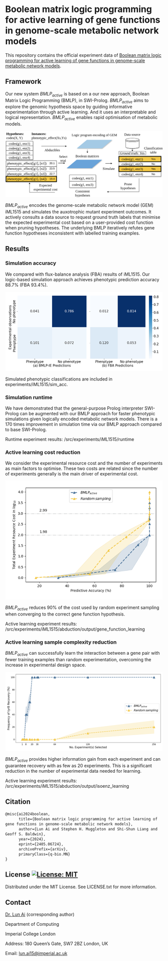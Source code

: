 # Boolean matrix logic programming for active learning of gene functions in genome-scale metabolic network models

This repository contains the official experiment data of [Boolean matrix logic programming for active learning of gene functions in genome-scale metabolic network models](https://arxiv.org/abs/2405.06724). 

## Framework

Our new system $BMLP_{active}$ is based on a our new approach, Boolean Matrix Logic Programming (BMLP), in SWI-Prolog. 
$BMLP_{active}$ aims to explore the genomic hypothesis space by guiding informative experimentation through active learning. 
And it uses an interpretable and logical representation. $BMLP_{active}$ enables rapid optimisation of metabolic models.

![Framework_overview](figs/bmlp_active.png)

$BMLP_{active}$ encodes the genome-scale metabolic network model (GEM) iML1515 and simulates the auxotrophic mutant experiment outcomes. It actively consults a data source to request ground truth labels that minimise the expected experimental cost based on a user-provided cost function when pruning hypotheses. The underlying BMLP iteratively refutes gene function hypotheses inconsistent with labelled training examples.

## Results

### Simulation accuracy

We compared with flux-balance analysis (FBA) results of iML1515. 
Our logic-based simulation approach achieves phenotypic
prediction accuracy 88.7% (FBA 93.4%).

![normalised confusion matrices](figs/cm.png)

Simulated phenotypic classifications are included in experiments/iML1515/sim_acc.

### Simulation runtime

We have demonstrated that the general-purpose Prolog interpreter SWI-Prolog can be augmented with our BMLP approach for faster phenotypic simulations given logically encoded metabolic network models.
There is a 170 times improvement in simulation time via our BMLP approach compared to base SWI-Prolog.

Runtime experiment results:
/src/experiments/iML1515/runtime

### Active learning cost reduction

We consider the experimental resource cost and the number of experiments as main factors to optimise. These two costs are related since the number of experiments generally is the main driver of experimental cost. 

![cost_reduction](figs/accuracy_cost.png)

$BMLP_{active}$ reduces 90% of the cost used by random experiment sampling when converging to the correct gene function hypothesis. 

Active learning experiment results:
/src/experiments/iML1515/abduction/output/gene_function_learning

### Active learning sample complexity reduction

$BMLP_{active}$ can successfully learn the interaction between a gene pair with fewer training examples than random experimentation, overcoming the increase in experimental design space. 

![isoenzyme_learning](figs/accuracy_256.png)

$BMLP_{active}$ provides higher information gain from each experiment and can guarantee recovery with as few as 20 experiments. 
This is a significant reduction in the number of experimental data needed for learning.

Active learning experiment results:
/src/experiments/iML1515/abduction/output/isoenz_learning

## Citation

```commandline
@misc{ai2024boolean,
      title={Boolean matrix logic programming for active learning of gene functions in genome-scale metabolic network models}, 
      author={Lun Ai and Stephen H. Muggleton and Shi-Shun Liang and Geoff S. Baldwin},
      year={2024},
      eprint={2405.06724},
      archivePrefix={arXiv},
      primaryClass={q-bio.MN}
}
```

## License [![License: MIT](https://img.shields.io/badge/License-MIT-yellow.svg)](https://opensource.org/licenses/MIT)

Distributed under the MIT License. See LICENSE.txt for more information.

## Contact
[Dr. Lun Ai](https://lai1997.github.io/) (corresponding author)

Department of Computing

Imperial College London

Address: 180 Queen’s Gate, SW7 2BZ London, UK

Email: lun.ai15@imperial.ac.uk